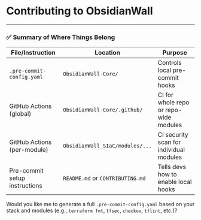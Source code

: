 # Contributing to ObsidianWall

---

### ✅ Summary of Where Things Belong

| File/Instruction                    | Location                         | Purpose                                      |
|------------------------------------|----------------------------------|----------------------------------------------|
| `.pre-commit-config.yaml`          | `ObsidianWall-Core/`             | Controls local pre-commit hooks              |
| GitHub Actions (global)            | `ObsidianWall-Core/.github/`     | CI for whole repo or repo-wide modules       |
| GitHub Actions (per-module)        | `ObsidianWall_SIaC/modules/...`  | CI security scan for individual modules      |
| Pre-commit setup instructions      | `README.md` or `CONTRIBUTING.md` | Tells devs how to enable local hooks         |

Would you like me to generate a full `.pre-commit-config.yaml` based on your stack and modules (e.g., `terraform fmt`, `tfsec`, `checkov`, `tflint`, etc.)?
